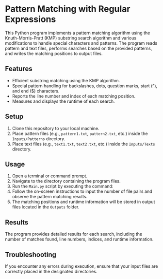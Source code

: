 # Pattern Matching with Regular Expressions

This Python program implements a pattern matching algorithm using the Knuth-Morris-Pratt (KMP) substring search algorithm and various modifications to handle special characters and patterns. The program reads pattern and text files, performs searches based on the provided patterns, and writes the matching positions to output files.

## Features

- Efficient substring matching using the KMP algorithm.
- Special pattern handling for backslashes, dots, question marks, start (^), and end ($) characters.
- Reports the line number and index of each matching position.
- Measures and displays the runtime of each search.

## Setup

1. Clone this repository to your local machine.
2. Place pattern files (e.g., `pattern1.txt`, `pattern2.txt`, etc.) inside the `Inputs/Patterns` directory.
3. Place text files (e.g., `text1.txt`, `text2.txt`, etc.) inside the `Inputs/Texts` directory.

## Usage

1. Open a terminal or command prompt.
2. Navigate to the directory containing the program files.
3. Run the `Main.py` script by executing the command:
4. Follow the on-screen instructions to input the number of file pairs and observe the pattern matching results.
5. The matching positions and runtime information will be stored in output files located in the `Outputs` folder.

## Results

The program provides detailed results for each search, including the number of matches found, line numbers, indices, and runtime information.

## Troubleshooting

If you encounter any errors during execution, ensure that your input files are correctly placed in the designated directories.
